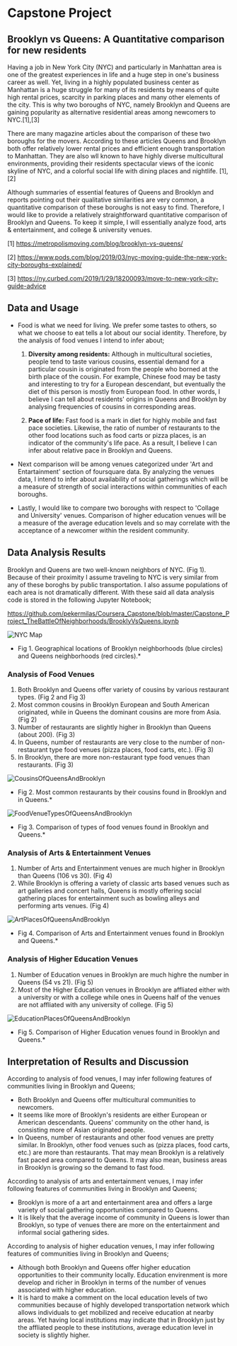 # Capstone Project

## **Brooklyn vs Queens: A Quantitative comparison for new residents**

Having a job in New York City (NYC) and particularly in Manhattan area is
one of the greatest experiences in life and a huge step in one's 
business career as well. Yet, living in a highly populated business center 
as Manhattan is a huge struggle for many of its residents by means of quite 
high rental prices, scarcity in parking places and many other elements of the 
city. This is why two boroughs of NYC, namely Brooklyn and Queens are gaining
popularity as alternative residential areas among newcomers to NYC.[1],[3]

There are many magazine articles about the comparison of these two boroughs 
for the movers. According to these articles Queens and Brooklyn both offer 
relatively lower rental prices and efficient enough transportation to Manhattan. 
They are also wll known to have highly diverse multicultural environments, 
providing their residents spectacular views of the iconic skyline of NYC, and a 
colorful social life with dining places and nightlife. [1],[2]

Although summaries of essential features of Queens and Brooklyn and reports 
pointing out their qualitative similarities are very common, a quantitative 
comparison of these boroughs is not easy to find. Therefore, I would like to 
provide a relatively straightforward quantitative comparison of Brooklyn and 
Queens. To keep it simple, I will essentially analyze food, arts & entertainment,
and college & university venues. 


[1] https://metropolismoving.com/blog/brooklyn-vs-queens/

[2] https://www.pods.com/blog/2019/03/nyc-moving-guide-the-new-york-city-boroughs-explained/

[3] https://ny.curbed.com/2019/1/29/18200093/move-to-new-york-city-guide-advice


## **Data and Usage**

- Food is what we need for living. We prefer some tastes to others, so what we choose 
to eat tells a lot about our social identity. Therefore, by the analysis of food venues
I intend to infer about; 

    1. **Diversity among residents:** Although in multicultural societies, people tend
    to taste various cousins, essential demand for a particular cousin is originated
    from the people who borned at the birth place of the cousin. For example, Chinese
    food may be tasty and interesting to try for a European descendant, but eventually the
    diet of this person is mostly from European food. In other words, I believe I can
    tell about residents' origins in Queens and Brooklyn by analysing frequencies of
    cousins in corresponding areas.
    
    2. **Pace of life:** Fast food is a mark in diet for highly mobile and fast pace
    societies. Likewise, the ratio of number of restaurants to the other food locations
    such as food carts or pizza places, is an indicator of the community's life pace.
    As a result, I believe I can infer about relative pace in Brooklyn and Queens.
    

- Next comparison will be among venues categorized under 'Art and Entartainment' section 
of foursquare data. By analyzing the venues data, I intend to infer about availability 
of social gatherings which will be a measure of strength of social interactions within 
communities of each boroughs.

- Lastly, I would like to compare two boroughs with respect to 'Collage and 
University' venues. Comparison of higher education venues will be a measure of the
average education levels and so may correlate with the acceptance of a newcomer within
the resident community.

## **Data Analysis Results**
Brooklyn and Queens are two well-known neighbors of NYC. (Fig 1). Because of their
proximity I assume traveling to NYC is very similar from any of these boroghs by
public transportation. I also assume populations of each area is not dramatically
different. With these said all data analysis code is stored in the following Jupyter
Notebook;

https://github.com/pekermilas/Coursera_Capstone/blob/master/Capstone_Project_TheBattleOfNeighborhoods/BrooklyVsQueens.ipynb

![NYC Map](NYC_Map.png)
* Fig 1. Geographical locations of Brooklyn neighborhoods (blue circles) and 
Queens neighborhoods (red circles).*

### Analysis of Food Venues
1. Both Brooklyn and Queens offer variety of cousins by various
restaurant types. (Fig 2 and Fig 3)
2. Most common cousins in Brooklyn European and South American originated, while
in Queens the dominant cousins are more from Asia. (Fig 2)
3. Number of restaurants are slightly higher in Brooklyn than Queens (about 200). (Fig 3)
4. In Queens, number of restaurants are very close to the number of non-restaurant
type food venues (pizza places, food carts, etc.). (Fig 3)
5. In Brooklyn, there are more non-restaurant type food venues than restaurants. (Fig 3)

![CousinsOfQueensAndBrooklyn](CousinsOfQueensAndBrooklyn.png)
* Fig 2. Most common restaurants by their cousins found in Brooklyn
and in Queens.*

![FoodVenueTypesOfQueensAndBrooklyn](FoodVenueTypesOfQueensAndBrooklyn.png)
* Fig 3. Comparison of types of food venues found in Brooklyn and Queens.*

### Analysis of Arts & Entertainment Venues
1. Number of Arts and Entertainment venues are much higher in Brooklyn than Queens (106 vs 30). (Fig 4)
2. While Brooklyn is offering a variety of classic arts based venues such as art galleries
and concert halls, Queens is mostly offering social gathering places for entertainment such
as bowling alleys and performing arts venues. (Fig 4)

![ArtPlacesOfQueensAndBrooklyn](ArtPlacesOfQueensAndBrooklyn.png)
* Fig 4. Comparison of Arts and Entertainment venues found in Brooklyn and Queens.*

### Analysis of Higher Education Venues
1. Number of Education venues in Brooklyn are much highre the number in Queens (54 vs 21). (Fig 5)
2. Most of the Higher Education venues in Brooklyn are affliated either with a university
or with a college while ones in Queens half of the venues are not affliated with any 
university of college. (Fig 5)

![EducationPlacesOfQueensAndBrooklyn](EducationPlacesOfQueensAndBrooklyn.png)
* Fig 5. Comparison of Higher Education venues found in Brooklyn and Queens.*

## **Interpretation of Results and Discussion**

According to analysis of food venues, I may infer following features of communities living
in Brooklyn and Queens;

- Both Brooklyn and Queens offer multicultural communities to newcomers.
- It seems like more of Brooklyn's residents are either European or American descendants. Queens'
community on the other hand, is consisting more of Asian originated people.
- In Queens, number of restaurants and other food venues are pretty similar. In Brooklyn, other
food venues such as (pizza places, food carts, etc.) are more than restaurants. That may mean
Brooklyn is a relatively fast paced area compared to Queens. It may also mean, business areas
in Brooklyn is growing so the demand to fast food.

According to analysis of arts and entertainment venues, I may infer following features of communities living
in Brooklyn and Queens;

- Brooklyn is more of a art and entertainment area and offers a large variety of social
gathering opportunities compared to Queens.
- It is likely that the average income of community in Queens is lower than Brooklyn, so
type of venues there are more on the entertainment and informal social gathering sides.

According to analysis of higher education venues, I may infer following features of communities living
in Brooklyn and Queens;

- Although both Brooklyn and Queens offer higher education opportunities to their community
locally. Education envirenment is more develop and richer in Brooklyn in terms of the number of
venues associated with higher education. 
- It is hard to make a comment on the local education levels of two communities because of
highly developed transportation network which allows individuals to get mobilized and receive
education at nearby areas. Yet having local institutions may indicate that in Brooklyn just by
the affliated people to these institutions, average education level in society is slightly 
higher.


